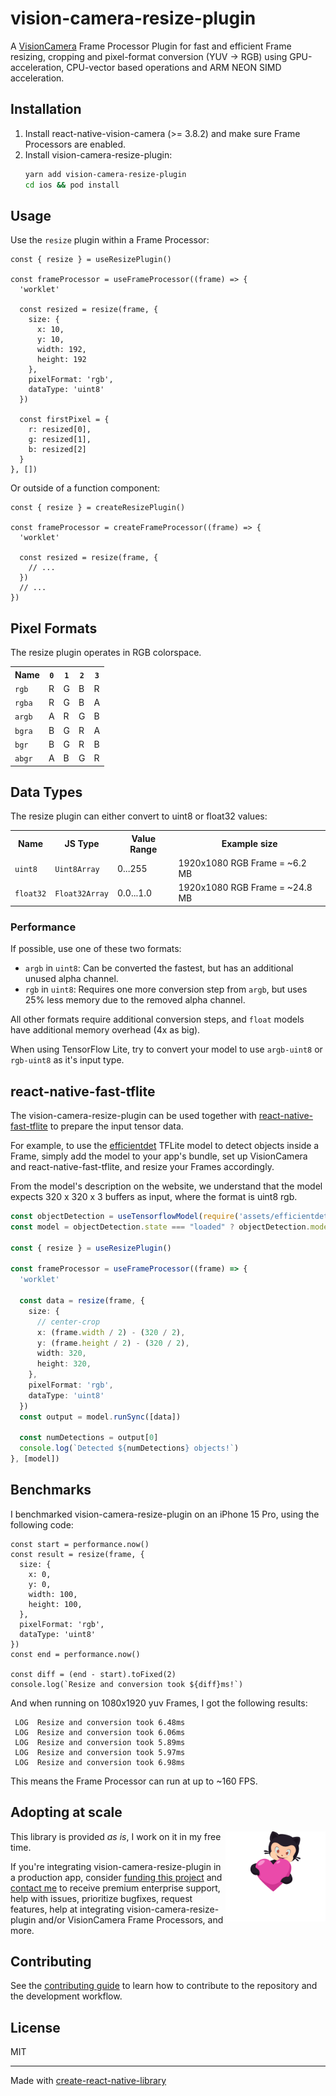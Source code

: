 # vision-camera-resize-plugin

A [VisionCamera](https://github.com/mrousavy/react-native-vision-camera) Frame Processor Plugin for fast and efficient Frame resizing, cropping and pixel-format conversion (YUV -> RGB) using GPU-acceleration, CPU-vector based operations and ARM NEON SIMD acceleration.

## Installation

1. Install react-native-vision-camera (>= 3.8.2) and make sure Frame Processors are enabled.
2. Install vision-camera-resize-plugin:
    ```sh
    yarn add vision-camera-resize-plugin
    cd ios && pod install
    ```

## Usage

Use the `resize` plugin within a Frame Processor:

```tsx
const { resize } = useResizePlugin()

const frameProcessor = useFrameProcessor((frame) => {
  'worklet'

  const resized = resize(frame, {
    size: {
      x: 10,
      y: 10,
      width: 192,
      height: 192
    },
    pixelFormat: 'rgb',
    dataType: 'uint8'
  })

  const firstPixel = {
    r: resized[0],
    g: resized[1],
    b: resized[2]
  }
}, [])
```

Or outside of a function component:

```tsx
const { resize } = createResizePlugin()

const frameProcessor = createFrameProcessor((frame) => {
  'worklet'

  const resized = resize(frame, {
    // ...
  })
  // ...
})
```

## Pixel Formats

The resize plugin operates in RGB colorspace.

<table>
<tr>
<th>Name</th>
<th><code>0</code></th>
<th><code>1</code></th>
<th><code>2</code></th>
<th><code>3</code></th>
</tr>

<tr>
<td><code>rgb</code></td>
<td>R</td>
<td>G</td>
<td>B</td>
<td>R</td>
</tr>

<tr>
<td><code>rgba</code></td>
<td>R</td>
<td>G</td>
<td>B</td>
<td>A</td>
</tr>

<tr>
<td><code>argb</code></td>
<td>A</td>
<td>R</td>
<td>G</td>
<td>B</td>
</tr>

<tr>
<td><code>bgra</code></td>
<td>B</td>
<td>G</td>
<td>R</td>
<td>A</td>
</tr>

<tr>
<td><code>bgr</code></td>
<td>B</td>
<td>G</td>
<td>R</td>
<td>B</td>
</tr>

<tr>
<td><code>abgr</code></td>
<td>A</td>
<td>B</td>
<td>G</td>
<td>R</td>
</tr>

</table>

## Data Types

The resize plugin can either convert to uint8 or float32 values:

<table>
<tr>
<th>Name</th>
<th>JS Type</th>
<th>Value Range</th>
<th>Example size</th>
</tr>

<tr>
<td><code>uint8</code></td>
<td><code>Uint8Array</code></td>
<td>0...255</td>
<td>1920x1080 RGB Frame = ~6.2 MB</td>
</tr>

<tr>
<td><code>float32</code></td>
<td><code>Float32Array</code></td>
<td>0.0...1.0</td>
<td>1920x1080 RGB Frame = ~24.8 MB</td>
</tr>

</table>

### Performance

If possible, use one of these two formats:

- `argb` in `uint8`: Can be converted the fastest, but has an additional unused alpha channel.
- `rgb` in `uint8`: Requires one more conversion step from `argb`, but uses 25% less memory due to the removed alpha channel.

All other formats require additional conversion steps, and `float` models have additional memory overhead (4x as big).

When using TensorFlow Lite, try to convert your model to use `argb-uint8` or `rgb-uint8` as it's input type.

## react-native-fast-tflite

The vision-camera-resize-plugin can be used together with [react-native-fast-tflite](https://github.com/mrousavy/react-native-fast-tflite) to prepare the input tensor data.

For example, to use the [efficientdet](https://www.kaggle.com/models/tensorflow/efficientdet/frameworks/tfLite) TFLite model to detect objects inside a Frame, simply add the model to your app's bundle, set up VisionCamera and react-native-fast-tflite, and resize your Frames accordingly.

From the model's description on the website, we understand that the model expects 320 x 320 x 3 buffers as input, where the format is uint8 rgb.

```ts
const objectDetection = useTensorflowModel(require('assets/efficientdet.tflite'))
const model = objectDetection.state === "loaded" ? objectDetection.model : undefined

const { resize } = useResizePlugin()

const frameProcessor = useFrameProcessor((frame) => {
  'worklet'

  const data = resize(frame, {
    size: {
      // center-crop
      x: (frame.width / 2) - (320 / 2),
      y: (frame.height / 2) - (320 / 2),
      width: 320,
      height: 320,
    },
    pixelFormat: 'rgb',
    dataType: 'uint8'
  })
  const output = model.runSync([data])

  const numDetections = output[0]
  console.log(`Detected ${numDetections} objects!`)
}, [model])
```

## Benchmarks

I benchmarked vision-camera-resize-plugin on an iPhone 15 Pro, using the following code:

```tsx
const start = performance.now()
const result = resize(frame, {
  size: {
    x: 0,
    y: 0,
    width: 100,
    height: 100,
  },
  pixelFormat: 'rgb',
  dataType: 'uint8'
})
const end = performance.now()

const diff = (end - start).toFixed(2)
console.log(`Resize and conversion took ${diff}ms!`)
```

And when running on 1080x1920 yuv Frames, I got the following results:

```
 LOG  Resize and conversion took 6.48ms
 LOG  Resize and conversion took 6.06ms
 LOG  Resize and conversion took 5.89ms
 LOG  Resize and conversion took 5.97ms
 LOG  Resize and conversion took 6.98ms
```

This means the Frame Processor can run at up to ~160 FPS.

## Adopting at scale

<a href="https://github.com/sponsors/mrousavy">
  <img align="right" width="160" alt="This library helped you? Consider sponsoring!" src=".github/funding-octocat.svg">
</a>

This library is provided _as is_, I work on it in my free time.

If you're integrating vision-camera-resize-plugin in a production app, consider [funding this project](https://github.com/sponsors/mrousavy) and <a href="mailto:me@mrousavy.com?subject=Adopting vision-camera-resize-plugin at scale">contact me</a> to receive premium enterprise support, help with issues, prioritize bugfixes, request features, help at integrating vision-camera-resize-plugin and/or VisionCamera Frame Processors, and more.


## Contributing

See the [contributing guide](CONTRIBUTING.md) to learn how to contribute to the repository and the development workflow.

## License

MIT

---

Made with [create-react-native-library](https://github.com/callstack/react-native-builder-bob)
